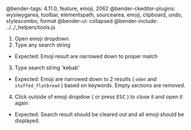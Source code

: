 @bender-tags: 4.11.0, feature, emoji, 2062
@bender-ckeditor-plugins: wysiwygarea, toolbar, elementspath, sourcearea, emoji, clipboard, undo, stylescombo, format
@bender-ui: collapsed
@bender-include: ../../_helpers/tools.js

1. Open emoji dropdown.
2. Type any search string
  * Expected: Emoji result are narrowed down to proper match
3. Type search string 'kebab'
  * Expected: Emoji are narrowed down to 2 results ( `oden` and `stuffed_flatbread` ) based on keywords. Empty sections are removed.
4. Click outside of emoji dropdow ( or press <kbd>ESC</kbd> ) to close it and open it again
  * Expected: Search result should be cleared out and all emoji should be displayed.
